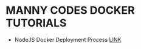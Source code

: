 # MANNY CODES DOCKER TUTORIALS

* NodeJS Docker Deployment Process
[LINK](https://medium.com/@mannycodes/nodejs-docker-deployment-process-899316f39829)